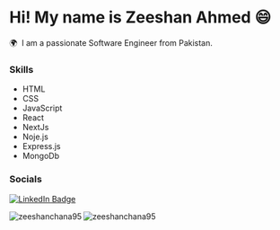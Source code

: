 Hi! My name is Zeeshan Ahmed 😄
========================================================================================================================================

🌍  I am a passionate Software Engineer from Pakistan.
<br/>

### Skills
<ul>
	<li>HTML</li>
	<li>CSS</li>
	<li>JavaScript</li>
	<li>React</li>
	<li>NextJs</li>
	<li>Noje.js</li>
	<li>Express.js</li>
	<li>MongoDb</li>
</ul>
<!-- [![My Skills](https://skillicons.dev/icons?i=html,css)](https://skillicons.dev) &nbsp;&nbsp;&nbsp;&nbsp;&nbsp; [![My Skills](https://skillicons.dev/icons?i=js)](https://skillicons.dev) &nbsp;&nbsp;&nbsp;&nbsp;&nbsp; [![My Skills](https://skillicons.dev/icons?i=react)](https://skillicons.dev) &nbsp;&nbsp;&nbsp;&nbsp;&nbsp; [![My Skills](https://skillicons.dev/icons?i=tailwind,scss)](https://skillicons.dev) &nbsp;&nbsp;&nbsp;&nbsp;&nbsp; [![My Skills](https://skillicons.dev/icons?i=figma)](https://skillicons.dev)
<br/>
-->

### Socials

<div id="badges">
  <a href="https://www.linkedin.com/in/zeeshan-ahmed-channa-428830194/">
    <img src="https://img.shields.io/badge/LinkedIn-blue?style=for-the-badge&logo=linkedin&logoColor=white" alt="LinkedIn Badge"/>
  </a>
</div>

<div>
<p>
<img align="left" src="https://github-readme-stats.vercel.app/api/top-langs?username=zeeshanchana95&show_icons=true&locale=en&layout=compact" alt="zeeshanchana95" />
</p>
</div>




<p>
	<img align="center" src="https://github-readme-streak-stats.herokuapp.com/?user=zeeshanchana95" alt="zeeshanchana95"/>
</p>

